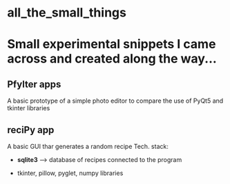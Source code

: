 # all_the_small_things
# Small experimental snippets I came across and created along the way...

## Pfylter apps
A basic prototype of a simple photo editor to compare the use of PyQt5 and tkinter libraries

## reciPy app
A basic GUI thar generates a random recipe
Tech. stack:<br>
* <b>sqlite3</b> --> database of recipes connected to the program<br>
+ tkinter, pillow, pyglet, numpy libraries

